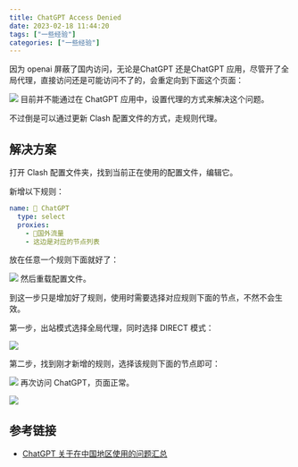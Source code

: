 ```yaml
---
title: ChatGPT Access Denied
date: 2023-02-18 11:44:20
tags: ["一些经验"]
categories: ["一些经验"]
---
```


因为 openai 屏蔽了国内访问，无论是ChatGPT 还是ChatGPT 应用，尽管开了全局代理，直接访问还是可能访问不了的，会重定向到下面这个页面：

<!-- more -->

![](https://cdn.jsdelivr.net/gh/0xAiKang/CDN/blog/images/20230216175714.png)
目前并不能通过在 ChatGPT 应用中，设置代理的方式来解决这个问题。

不过倒是可以通过更新 Clash 配置文件的方式，走规则代理。

## 解决方案
打开 Clash 配置文件夹，找到当前正在使用的配置文件，编辑它。

新增以下规则：
```yaml
name: 🚀 ChatGPT
  type: select
  proxies:
    - 🔰国外流量
    - 这边是对应的节点列表
```

放在任意一个规则下面就好了：

![](https://cdn.jsdelivr.net/gh/0xAiKang/CDN/blog/images/20230216180435.png)
然后重载配置文件。

到这一步只是增加好了规则，使用时需要选择对应规则下面的节点，不然不会生效。

第一步，出站模式选择全局代理，同时选择 DIRECT 模式：

![](https://cdn.jsdelivr.net/gh/0xAiKang/CDN/blog/images/20230216181132.png)

第二步，找到刚才新增的规则，选择该规则下面的节点即可：

![](https://cdn.jsdelivr.net/gh/0xAiKang/CDN/blog/images/20230216181404.png)
再次访问 ChatGPT，页面正常。

![](https://cdn.jsdelivr.net/gh/0xAiKang/CDN/blog/images/20230218113649.png)

## 参考链接
* [ChatGPT 关于在中国地区使用的问题汇总](https://github.com/lencx/ChatGPT/issues/83)